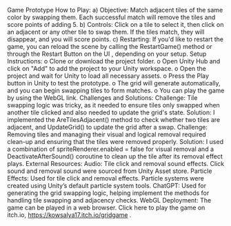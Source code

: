 Game Prototype
How to Play:
a) Objective: Match adjacent tiles of the same color by swapping them. Each successful match will
remove the tiles and score points of adding 5.
b) Controls: Click on a tile to select it, then click on an adjacent or any other tile to swap them. If
the tiles match, they will disappear, and you will score points.
c) Restarting: If you&#39;d like to restart the game, you can reload the scene by calling the
RestartGame() method or through the Restart Button on the UI , depending on your setup.
Setup Instructions:
o Clone or download the project folder.
o Open Unity Hub and click on &quot;Add&quot; to add the project to your Unity workspace.
o Open the project and wait for Unity to load all necessary assets.
o Press the Play button in Unity to test the prototype.
o The grid will generate automatically, and you can begin swapping tiles to form matches.
o You can play the game by using the WebGL link.
Challenges and Solutions:
Challenge: Tile swapping logic was tricky, as it needed to ensure tiles only swapped when another tile
clicked and also needed to update the grid&#39;s state.
Solution: I implemented the AreTilesAdjacent() method to check whether two tiles are adjacent, and
UpdateGrid() to update the grid after a swap.
Challenge: Removing tiles and managing their visual and logical removal required clean-up and ensuring
that the tiles were removed properly.
Solution: I used a combination of spriteRenderer.enabled = false for visual removal and a
DeactivateAfterSound() coroutine to clean up the tile after its removal effect plays.
External Resources:
Audio: Tile click and removal sound effects.
Click sound and removal sound were sourced from Unity Asset store.
Particle Effects: Used for tile click and removal effects.
Particle systems were created using Unity’s default particle system tools.
ChatGPT: Used for generating the grid swapping logic, helping implement the methods for handling tile
swapping and adjacency checks.
WebGL Deployment: The game can be played in a web browser.
Click here to play the game on itch.io, https://kowsalya17.itch.io/gridgame .
